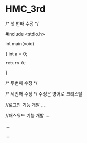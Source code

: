 # HMC_3rd

/* 첫 번째 수정 */

#include <stdio.h>

int main(void)

{
    int a = 0;

    return 0;
}

/* 두번째 수정 */

/* 세번째 수정 */
수정은 영어로 크리스탈

//로그인 기능 개발
....

//패스워드 기능 개발
....


....


....